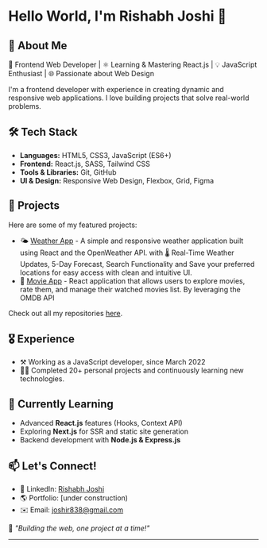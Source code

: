 <!---
joshir16/joshir16 is a ✨ special ✨ repository because its `README.md` (this file) appears on your GitHub profile.
You can click the Preview link to take a look at your changes.
 
![Profile Banner](https://source.unsplash.com/1600x400/?technology,coding)
-->
# Hello World, I'm Rishabh Joshi 👋

## 🚀 About Me
🎨 Frontend Web Developer | ⚛️ Learning & Mastering React.js | 💡 JavaScript Enthusiast | 🌐 Passionate about Web Design  

I'm a frontend developer with experience in creating dynamic and responsive web applications. I love building projects that solve real-world problems.

## 🛠️ Tech Stack
- **Languages:** HTML5, CSS3, JavaScript (ES6+)
- **Frontend:** React.js, SASS, Tailwind CSS
- **Tools & Libraries:** Git, GitHub
- **UI & Design:** Responsive Web Design, Flexbox, Grid, Figma

## 📌 Projects
Here are some of my featured projects:
- 🌤️ [Weather App](https://github.com/joshir16/weatherApp) - A simple and responsive weather application built using React and the OpenWeather API. with 🌡️ Real-Time Weather Updates, 5-Day Forecast, Search Functionality and Save your preferred locations for easy access with clean and intuitive UI.
- 🎦 [Movie App](https://github.com/joshir16/usePopcorn) - React application that allows users to explore movies, rate them, and manage their watched movies list. By leveraging the OMDB API 
<!--- 🖥️ [Portfolio Website](https://github.com/joshir16/portfolio) - My personal developer portfolio 💼 --> 

Check out all my repositories [here](https://github.com/joshir16?tab=repositories).

## 🎖️ Experience
- ⚒️ Working as a JavaScript developer, since March 2022
- 👨‍💻 Completed 20+ personal projects and continuously learning new technologies.

## 🌱 Currently Learning
- Advanced **React.js** features (Hooks, Context API)
- Exploring **Next.js** for SSR and static site generation
- Backend development with **Node.js & Express.js**

## 📫 Let's Connect!
- 💼 LinkedIn: [Rishabh Joshi](https://www.linkedin.com/in/rishabhj16/)
- 🌎 Portfolio: [under construction)
- ✉️ Email: joshir838@gmail.com  

💙 _"Building the web, one project at a time!"_

---
